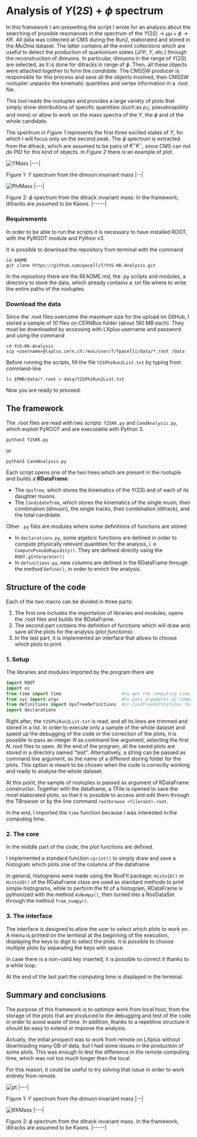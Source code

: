 # Analysis of $\Upsilon(2S)$ + $\phi$ spectrum

In this framework I am presenting the script I wrote for an analysis about the searching of possible resonances in the spectrum of the $\Upsilon(2S) \rightarrow \mu\mu + \phi \rightarrow KK$. 
All data was collected at CMS during the Run2, elaborated and stored in the _MuOnia_ dataset. 
The latter contains all the event collections which are useful to detect the production of quarkonium states ($J/\Psi$, $\Upsilon$, etc.) through the reconstruction of dimuons. 
In particular, dimuons in the range of $\Upsilon(2S)$ are selected, as it is done for ditracks in range of $\phi$. Then, all these objects were attached together to form the *candidate*. 
The CMSSW producer is responsible for this process and save all the objects involved, then CMSSW rootupler unpacks the kinematic quantities and vertex information in a .root file. 

This tool reads the rootuples and provides a large variety of plots that simply show distributions of specific quantities (such as $p_T$, pseudorapidity and more) or allow to work on the mass spectra of the $\Upsilon$, the $\phi$ and of the whole candidate.

The spectrum in *Figure 1* represents the first three excited states of $\Upsilon$, for which I will focus only on the second peak. 
The $\phi$ spectrum is extracted from the ditrack, which are assumed to be pairs of $K^+K^-$, since CMS can not do PID for this kind of objects. 
In *Figure 2* there is an example of plot.

![YMass](https://upload.wikimedia.org/wikipedia/commons/e/e0/Upsilon_mesons_CMS.svg)
|---|

Figure 1: $\Upsilon$ spectrum from the dimuon invariant mass
|--|


![PhiMass](https://www.science20.com/files/images/phicms.png)
|---|

Figure 2: $\phi$ spectrum from the ditrack invariant mass. In the framework, ditracks are assumed to be Kaons.
|-----|


### Requirements

In order to be able to run the scripts it is necessary to have installed ROOT, with the PyROOT module and Python v3.

It is possible to download the repository from terminal with the command
```
cd $HOME
git clone https://github.com/pacellif/YnS-KK-Analysis.git
```
In the repository there are the README.md, the .py scripts and modules, a directory to store the data, which already contains a .txt file where to write the entire paths of the rootuples.


### Download the data

Since the .root files overcome the maximum size for the upload on GitHub, I stored a sample of 10 files on CERNBox folder (about 190 MB each). They must be downloaded by accessing with LXplus username and password and using the command

```
cd YnS-KK-Analysis
scp <username>@lxplus.cern.ch:/eos/user/f/fpacelli/data/*.root /data
```

Before running the scripts, fill the file `Y2SPhiRun2List.txt` by typing from command-line
```
ls $PWD/data/*.root > data/Y2SPhiRun2List.txt
```

Now you are ready to proceed.

## The framework

The .root files are read with two scripts: `Y2SKK.py` and `CandAnalysis.py`, which exploit PyROOT and are executable with Python 3.

```
python3 Y2SKK.py
```
or 
```
python3 CandAnalysis.py
```

Each script opens one of the two trees which are present in the rootuple and builds a **RDataFrame**:

- The `UpsTree`, which stores the kinematics of the $\Upsilon(2S)$ and of each of its daughter muons.
- The `CandidateTree`, which stores the kinematics of the single muon, their combination (dimuon), the single tracks, their combination (ditrack), and the total candidate. 

Other `.py` files are modules where some definitions of functions are stored:
- In `declarations.py`, some algebric functions are defined in order to compute physically relevant quantities for the analysis, i. e. `ComputePseudoRapidity()`. They are defined directly using the `ROOT.gInterpreter()`
- In `definitions.py`, new columns are defined in the RDataFrame through the method `Define()`, in order to enrich the analysis.


## Structure of the code

Each of the two macro can be divided in three parts:
1. The first one includes the importation of libraries and modules, opens the .root files and builds the RDataFrame.
2. The second part contains the definition of functions which will draw and save all the plots for the analysis (_plot functions_).
3. In the last part, it is implemented an interface that allows to choose which plots to print.

### 1. Setup

The libraries and modules imported by the program there are
```py
import ROOT 
import os
from time import time						#to get the computing time
from sys import argv						#to pass arguments by command line
from definitions import UpsTreeDefinitions	#or CandTreeDefinitions for the other script
import declarations
```
Right after, the `Y2SPhiRun2List.txt` is read, and all its lines are trimmed and stored in a list.
In order to execute only a sample of the whole dataset and speed up the debugging of the code or the correction of the plots, it is possible to pass an integer _N_ as command line argument, selecting the first _N_ .root files to open. At the end of the program, all the saved plots are stored in a directory named "test".
Alternatively, a string can be passed as command line argument, as the name of a different storing folder for the plots. This option is meant to be chosen when the code is correclty working and ready to analyse the whole dataset.

At this point, the sample of rootuples is passed as argument of RDataFrame constructor. Together with the dataframe, a TFile is opened to save the most elaborated plots, so that it is possible to access and edit them through the TBrowser or by the line command `rootbrowse <fileroot>.root`.

In the end, I imported the `time` function because I was interested in the computing time.

### 2. The core

In the middle part of the code, the plot functions are defined. 

I implemented a standard function `cprint()` to simply draw and save a histogram which plots one of the columns of the dataframe.

In general, histograms were made using the RooFit package: 
`Histo1D()` or `Histo2D()` of the RDataFrame class are used as standard methods to print simple histograms, while to perform the fit of a histogram, RDataFrame is pythonized with the method `AsNumpy()`, then turned into a RooDataSet through the method `from_numpy()`.

### 3. The interface

The interface is designed to allow the user to select which plots to work on. A menu is printed on the terminal at the beginning of the execution, displaying the keys to digit to select the plots. It is possible to choose multiple plots by separating the keys with space.

In case there is a non-valid key inserted, it is possible to correct it thanks to a while loop.

At the end of the last part the computing time is displayed in the terminal.

## Summary and conclusions

The purpose of this framework is to optimize work from local host, from the storage of the plots that are produced to the debugging and test of the code in order to avoid waste of time. 
In addition, thanks to a repetitive structure it should be easy to extend or improve the analysis.

Actually, the initial prospect was to work from remote on LXplus without downloading many GB of data, but I had some issues in the production of some plots. This was enough to test the difference in the remote computing time, which was not too much longer than the local.

For this reason, it could be useful to try solving that issue in order to work entirely from remote. 

![pt](https://app.gemoo.com/share/image-annotation/602374472577011712?codeId=v62W7KYmybXB9&origin=imageurlgenerator&card=602374470567940096)
|---|

Figure 1: $\Upsilon$ spectrum from the dimuon invariant mass
|--|


![KKMass](https://app.gemoo.com/share/image-annotation/602375059171401728?codeId=v62W7KYmybXB9)
|---|

Figure 2: $\phi$ spectrum from the ditrack invariant mass. In the framework, ditracks are assumed to be Kaons.
|-----|





